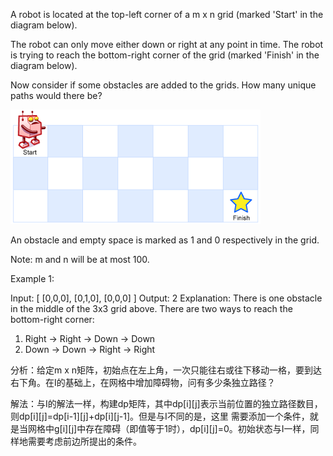 A robot is located at the top-left corner of a m x n grid (marked 'Start' in the diagram below).

The robot can only move either down or right at any point in time. The robot is trying to reach the bottom-right corner of the grid (marked 'Finish' in the diagram below).

Now consider if some obstacles are added to the grids. How many unique paths would there be?

![](images/robot_maze_2.png)

An obstacle and empty space is marked as 1 and 0 respectively in the grid.

Note: m and n will be at most 100.

Example 1:

Input:
[
  [0,0,0],
  [0,1,0],
  [0,0,0]
]
Output: 2
Explanation:
There is one obstacle in the middle of the 3x3 grid above.
There are two ways to reach the bottom-right corner:
1. Right -> Right -> Down -> Down
2. Down -> Down -> Right -> Right

分析：给定m x n矩阵，初始点在左上角，一次只能往右或往下移动一格，要到达右下角。在I的基础上，在网格中增加障碍物，问有多少条独立路径？

解法：与I的解法一样，构建dp矩阵，其中dp[i][j]表示当前位置的独立路径数目，则dp[i][j]=dp[i-1][j]+dp[i][j-1]。但是与I不同的是，这里
需要添加一个条件，就是当网格中g[i][j]中存在障碍（即值等于1时），dp[i][j]=0。初始状态与I一样，同样地需要考虑前边所提出的条件。

```python

```